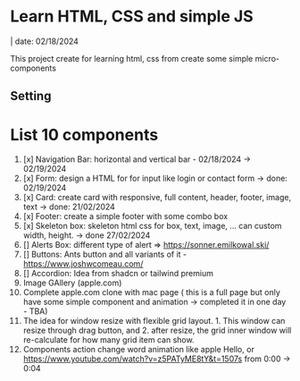 # Learn HTML, CSS and simple JS

| date: 02/18/2024

This project create for learning html, css from create some simple micro-components

## Setting

# List 10 components

1. [x] Navigation Bar: horizontal and vertical bar - 02/18/2024 -> 02/19/2024
2. [x] Form: design a HTML for for input like login or contact form -> done: 02/19/2024
3. [x] Card: create card with responsive, full content, header, footer, image, text -> done: 21/02/2024
4. [x] Footer: create a simple footer with some combo box
5. [x] Skeleton box: skeleton html css for box, text, image, ... can custom width, height. -> done 27/02/2024
6. [] Alerts Box: different type of alert => https://sonner.emilkowal.ski/
7. [] Buttons: Ants button and all variants of it - https://www.joshwcomeau.com/
8. [] Accordion: Idea from shadcn or tailwind premium
9. Image GAllery (apple.com)
10. Complete apple.com clone with mac page ( this is a full page but only have some simple component and animation -> completed it in one day - TBA)
11. The idea for window resize with flexible grid layout. 1. This window can resize through drag button, and 2. after resize, the grid inner window will re-calculate for how many grid item can show.
12. Components action change word animation like apple Hello, or https://www.youtube.com/watch?v=z5PATyME8tY&t=1507s from 0:00 -> 0:04
